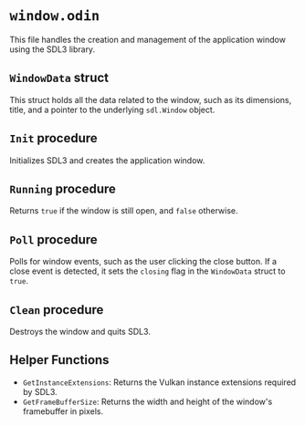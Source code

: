 # `window.odin`

This file handles the creation and management of the application window using the SDL3 library.

## `WindowData` struct

This struct holds all the data related to the window, such as its dimensions, title, and a pointer to the underlying `sdl.Window` object.

## `Init` procedure

Initializes SDL3 and creates the application window.

## `Running` procedure

Returns `true` if the window is still open, and `false` otherwise.

## `Poll` procedure

Polls for window events, such as the user clicking the close button. If a close event is detected, it sets the `closing` flag in the `WindowData` struct to `true`.

## `Clean` procedure

Destroys the window and quits SDL3.

## Helper Functions

-   `GetInstanceExtensions`: Returns the Vulkan instance extensions required by SDL3.
-   `GetFrameBufferSize`: Returns the width and height of the window's framebuffer in pixels.
